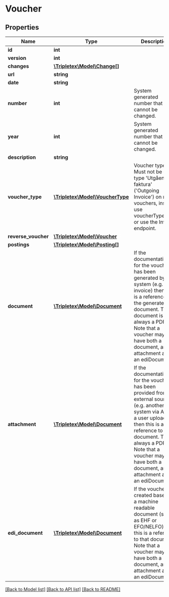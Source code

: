 # Voucher

## Properties
Name | Type | Description | Notes
------------ | ------------- | ------------- | -------------
**id** | **int** |  | [optional] 
**version** | **int** |  | [optional] 
**changes** | [**\Tripletex\Model\Change[]**](Change.md) |  | [optional] 
**url** | **string** |  | [optional] 
**date** | **string** |  | 
**number** | **int** | System generated number that cannot be changed. | [optional] 
**year** | **int** | System generated number that cannot be changed. | [optional] 
**description** | **string** |  | 
**voucher_type** | [**\Tripletex\Model\VoucherType**](VoucherType.md) | Voucher type. Must not be of type &#39;Utgående faktura&#39; (&#39;Outgoing Invoice&#39;) on new vouchers, instead use voucherType&#x3D;null or use the Invoice endpoint. | [optional] 
**reverse_voucher** | [**\Tripletex\Model\Voucher**](Voucher.md) |  | [optional] 
**postings** | [**\Tripletex\Model\Posting[]**](Posting.md) |  | 
**document** | [**\Tripletex\Model\Document**](Document.md) | If the documentation for the voucher has been generated by the system (e.g. an invoice) then this is a reference to the generated document. This document is always a PDF. Note that a voucher may have both a document, an attachment and an ediDocument. | [optional] 
**attachment** | [**\Tripletex\Model\Document**](Document.md) | If the documentation for the voucher has been provided from an external source (e.g. another system via API or a user upload) then this is a reference to the document. This is always a PDF. Note that a voucher may have both a document, an attachment and an ediDocument. | [optional] 
**edi_document** | [**\Tripletex\Model\Document**](Document.md) | If the voucher is created based on a machine readable document (such as EHF or EFO/NELFO) then this is a reference to that document. Note that a voucher may have both a document, an attachment and an ediDocument. | [optional] 

[[Back to Model list]](../README.md#documentation-for-models) [[Back to API list]](../README.md#documentation-for-api-endpoints) [[Back to README]](../README.md)


